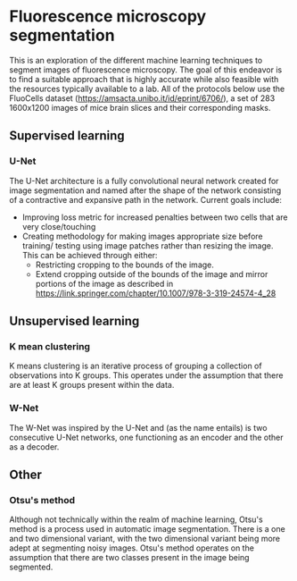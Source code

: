 # Fluorescence microscopy segmentation
This is an exploration of the different machine learning techniques to
segment images of fluorescence microscopy. The goal of this endeavor is to
find a suitable approach that is highly accurate while also feasible with the
resources typically available to a lab. All of the protocols below use the
FluoCells dataset (https://amsacta.unibo.it/id/eprint/6706/), a set of 283
1600x1200 images of mice brain slices and their corresponding masks.

## Supervised learning
### U-Net
The U-Net architecture is a fully convolutional neural network created for
image segmentation and named after the shape of the network consisting of a
contractive and expansive path in the network. Current goals include:
  - Improving loss metric for increased penalties between two cells that are
  very close/touching
  - Creating methodology for making images appropriate size before training/
  testing using image patches rather than resizing the image. This can be
  achieved through either:
    - Restricting cropping to the bounds of the image. 
    - Extend cropping outside of the bounds of the image and mirror portions
    of the image as described in https://link.springer.com/chapter/10.1007/978-3-319-24574-4_28

## Unsupervised learning
### K mean clustering
K means clustering is an iterative process of grouping a collection of
observations into K groups. This operates under the assumption that there
are at least K groups present within the data. 

### W-Net
The W-Net was inspired by the U-Net and (as the name entails) is two
consecutive U-Net networks, one functioning as an encoder and the other as a
decoder. 

## Other
### Otsu's method
Although not technically within the realm of machine learning, Otsu's method
is a process used in automatic image segmentation. There is a one and two
dimensional variant, with the two dimensional variant being more adept at
segmenting noisy images. Otsu's method operates on the assumption that there
are two classes present in the image being segmented. 
